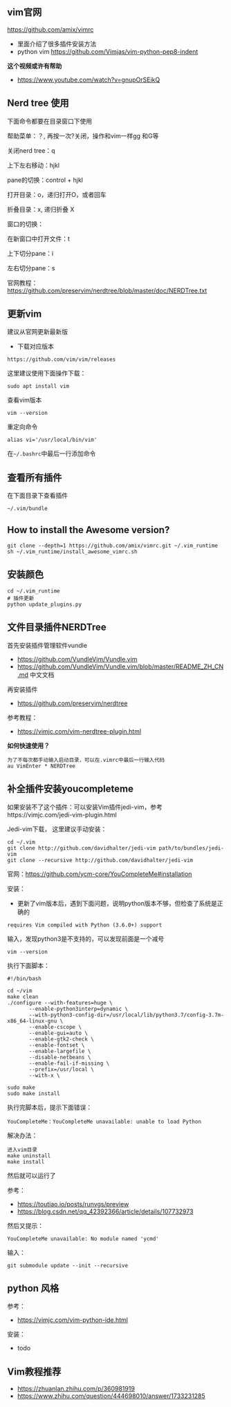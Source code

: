 ## vim官网

https://github.com/amix/vimrc

- 里面介绍了很多插件安装方法
- python vim https://github.com/Vimjas/vim-python-pep8-indent

**这个视频或许有帮助**

- https://www.youtube.com/watch?v=gnupOrSEikQ

## Nerd tree 使用

下面命令都要在目录窗口下使用

帮助菜单：？, 再按一次?关闭，操作和vim一样gg 和G等

关闭nerd tree：q

上下左右移动：hjkl

pane的切换：control + hjkl

打开目录：o，递归打开O，或者回车

折叠目录：x, 递归折叠 X

窗口的切换：

在新窗口中打开文件：t

上下切分pane：i

左右切分pane：s

官网教程：https://github.com/preservim/nerdtree/blob/master/doc/NERDTree.txt

## 更新vim

建议从官网更新最新版

- 下载对应版本

```
https://github.com/vim/vim/releases
```

这里建议使用下面操作下载：

```
sudo apt install vim
```

查看vim版本

```
vim --version
```

重定向命令

```
alias vi='/usr/local/bin/vim'
```

在`~/.bashrc`中最后一行添加命令

## 查看所有插件

在下面目录下查看插件

```
~/.vim/bundle
```

## How to install the Awesome version?

```
git clone --depth=1 https://github.com/amix/vimrc.git ~/.vim_runtime
sh ~/.vim_runtime/install_awesome_vimrc.sh
```

## 安装颜色

```
cd ~/.vim_runtime
# 插件更新
python update_plugins.py
```

## 文件目录插件NERDTree

首先安装插件管理软件vundle

- https://github.com/VundleVim/Vundle.vim
- https://github.com/VundleVim/Vundle.vim/blob/master/README_ZH_CN.md 中文文档

再安装插件

- https://github.com/preservim/nerdtree

参考教程：

- https://vimjc.com/vim-nerdtree-plugin.html

**如何快速使用？**

```
为了不每次都手动输入启动目录，可以在.vimrc中最后一行输入代码
au VimEnter * NERDTree
```

## 补全插件安装youcompleteme

如果安装不了这个插件：可以安装Vim插件jedi-vim，参考https://vimjc.com/jedi-vim-plugin.html

Jedi-vim下载， 这里建议手动安装：

```
cd ~/.vim
git clone http://github.com/davidhalter/jedi-vim path/to/bundles/jedi-vim
git clone --recursive http://github.com/davidhalter/jedi-vim
```

官网：https://github.com/ycm-core/YouCompleteMe#installation

安装：

- 更新了vim版本后，遇到下面问题，说明python版本不够，但检查了系统是正确的

```
requires Vim compiled with Python (3.6.0+) support
```

输入，发现python3是不支持的，可以发现前面是一个减号

```
vim --version
```

执行下面脚本：

```
#!/bin/bash

cd ~/vim
make clean
./configure --with-features=huge \
       --enable-python3interp=dynamic \
       --with-python3-config-dir=/usr/local/lib/python3.7/config-3.7m-x86_64-linux-gnu \
       --enable-cscope \
       --enable-gui=auto \
       --enable-gtk2-check \
       --enable-fontset \
       --enable-largefile \
       --disable-netbeans \
       --enable-fail-if-missing \
       --prefix=/usr/local \
       --with-x \

sudo make
sudo make install
```
执行完脚本后，提示下面错误：

```
YouCompleteMe：YouCompleteMe unavailable: unable to load Python
```

解决办法：

```
进入vim目录
make uninstall
make install
```

然后就可以运行了

参考：

- https://toutiao.io/posts/runvgs/preview
- https://blog.csdn.net/qq_42392366/article/details/107732973

然后又提示：

```
YouCompleteMe unavailable: No module named 'ycmd'
```

输入：

```
git submodule update --init --recursive
```

## python 风格

参考：

- https://vimjc.com/vim-python-ide.html

安装：

- todo

## Vim教程推荐

- https://zhuanlan.zhihu.com/p/360981919
- https://www.zhihu.com/question/444698010/answer/1733231285